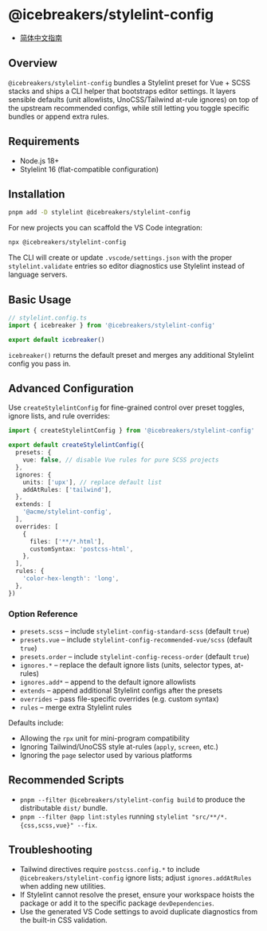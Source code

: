 # @icebreakers/stylelint-config

- [简体中文指南](./README.zh.md)

## Overview

`@icebreakers/stylelint-config` bundles a Stylelint preset for Vue + SCSS stacks and ships a CLI helper that bootstraps editor settings. It layers sensible defaults (unit allowlists, UnoCSS/Tailwind at-rule ignores) on top of the upstream recommended configs, while still letting you toggle specific bundles or append extra rules.

## Requirements

- Node.js 18+
- Stylelint 16 (flat-compatible configuration)

## Installation

```bash
pnpm add -D stylelint @icebreakers/stylelint-config
```

For new projects you can scaffold the VS Code integration:

```bash
npx @icebreakers/stylelint-config
```

The CLI will create or update `.vscode/settings.json` with the proper `stylelint.validate` entries so editor diagnostics use Stylelint instead of language servers.

## Basic Usage

```ts
// stylelint.config.ts
import { icebreaker } from '@icebreakers/stylelint-config'

export default icebreaker()
```

`icebreaker()` returns the default preset and merges any additional Stylelint config you pass in.

## Advanced Configuration

Use `createStylelintConfig` for fine-grained control over preset toggles, ignore lists, and rule overrides:

```ts
import { createStylelintConfig } from '@icebreakers/stylelint-config'

export default createStylelintConfig({
  presets: {
    vue: false, // disable Vue rules for pure SCSS projects
  },
  ignores: {
    units: ['upx'], // replace default list
    addAtRules: ['tailwind'],
  },
  extends: [
    '@acme/stylelint-config',
  ],
  overrides: [
    {
      files: ['**/*.html'],
      customSyntax: 'postcss-html',
    },
  ],
  rules: {
    'color-hex-length': 'long',
  },
})
```

### Option Reference

- `presets.scss` – include `stylelint-config-standard-scss` (default `true`)
- `presets.vue` – include `stylelint-config-recommended-vue/scss` (default `true`)
- `presets.order` – include `stylelint-config-recess-order` (default `true`)
- `ignores.*` – replace the default ignore lists (units, selector types, at-rules)
- `ignores.add*` – append to the default ignore allowlists
- `extends` – append additional Stylelint configs after the presets
- `overrides` – pass file-specific overrides (e.g. custom syntax)
- `rules` – merge extra Stylelint rules

Defaults include:

- Allowing the `rpx` unit for mini-program compatibility
- Ignoring Tailwind/UnoCSS style at-rules (`apply`, `screen`, etc.)
- Ignoring the `page` selector used by various platforms

## Recommended Scripts

- `pnpm --filter @icebreakers/stylelint-config build` to produce the distributable `dist/` bundle.
- `pnpm --filter @app lint:styles` running `stylelint "src/**/*.{css,scss,vue}" --fix`.

## Troubleshooting

- Tailwind directives require `postcss.config.*` to include `@icebreakers/stylelint-config` ignore lists; adjust `ignores.addAtRules` when adding new utilities.
- If Stylelint cannot resolve the preset, ensure your workspace hoists the package or add it to the specific package `devDependencies`.
- Use the generated VS Code settings to avoid duplicate diagnostics from the built-in CSS validation.
